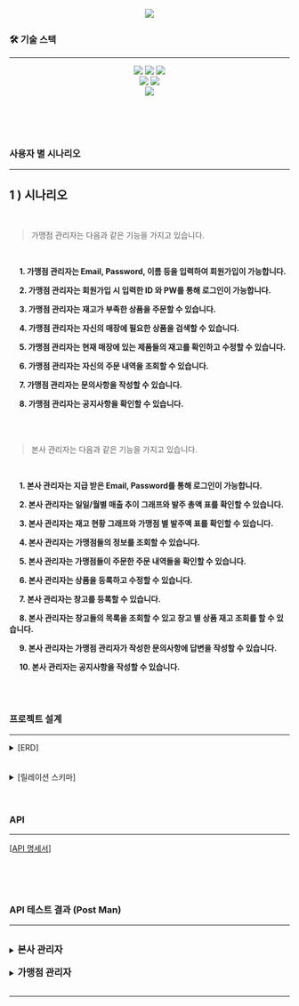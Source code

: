 <p align='center'>
    <img src="https://capsule-render.vercel.app/api?type=venom&height=300&color=FFDC00&text=GIGA%20COFFEE&textBg=false&animation=fadeIn&fontColor=452613&fontSize=80&reversal=false&desc=기억%20속,%20가장%20맛있었던%20한%20모금&descAlignY=80"/>
</p>

### 🛠️ 기술 스택

---
<div style="margin: 0 auto; text-align: center;" align= "center">
    <img src="https://img.shields.io/badge/Github-181717?style=for-the-badge&logo=Github&logoColor=white">
    <img src="https://img.shields.io/badge/Git-F05032?style=for-the-badge&logo=Git&logoColor=white">
    <img src="https://img.shields.io/badge/Java-007396?style=for-the-badge&logo=Java&logoColor=white">
    <br>
    <img src="https://img.shields.io/badge/MariaDB-003545?style=for-the-badge&logo=MariaDB&logoColor=white">
    <img src="https://img.shields.io/badge/Linux-FCC624?style=for-the-badge&logo=Linux&logoColor=white">
    <br>
    <img src="https://img.shields.io/badge/Spring Boot-6DB33F?style=for-the-badge&logo=Spring Boot&logoColor=white">
</div>

<br>

<br><br>

### 사용자 별 시나리오

---

## 1 ) 시나리오

<br>

> 가맹점 관리자는 다음과 같은 기능을 가지고 있습니다.

<br>

&nbsp;　**1. 가맹점 관리자는 Email, Password, 이름 등을 입력하여 회원가입이 가능합니다.**

&nbsp;　**2. 가맹점 관리자는 회원가입 시 입력한 ID 와 PW를 통해 로그인이 가능합니다.**

&nbsp;　**3. 가맹점 관리자는 재고가 부족한 상품을 주문할 수 있습니다.**

&nbsp;　**4. 가맹점 관리자는 자신의 매장에 필요한 상품을 검색할 수 있습니다.**

&nbsp;　**5. 가맹점 관리자는 현재 매장에 있는 제품들의 재고를 확인하고 수정할 수 있습니다.**

&nbsp;　**6. 가맹점 관리자는 자신의 주문 내역을 조회할 수 있습니다.**

&nbsp;　**7. 가맹점 관리자는 문의사항을 작성할 수 있습니다.**

&nbsp;　**8. 가맹점 관리자는 공지사항을 확인할 수 있습니다.**

<br> <br>

> 본사 관리자는 다음과 같은 기능을 가지고 있습니다.

<br>

&nbsp;　**1. 본사 관리자는 지급 받은 Email, Password를 통해 로그인이 가능합니다.**

&nbsp;　**2. 본사 관리자는 일일/월별 매출 추이 그래프와 발주 총액 표를 확인할 수 있습니다.**

&nbsp;　**3. 본사 관리자는 재고 현황 그래프와 가맹점 별 발주액 표를 확인할 수 있습니다.**

&nbsp;　**4. 본사 관리자는 가맹점들의 정보를 조회할 수 있습니다.**

&nbsp;　**5. 본사 관리자는 가맹점들이 주문한 주문 내역들을 확인할 수 있습니다.**

&nbsp;　**6. 본사 관리자는 상품을 등록하고 수정할 수 있습니다.**

&nbsp;　**7. 본사 관리자는 창고를 등록할 수 있습니다.**

&nbsp;　**8. 본사 관리자는 창고들의 목록을 조회할 수 있고 창고 별 상품 재고 조회를 할 수 있습니다.**

&nbsp;　**9. 본사 관리자는 가맹점 관리자가 작성한 문의사항에 답변을 작성할 수 있습니다.**

&nbsp;　**10. 본사 관리자는 공지사항을 작성할 수 있습니다.**

<br><br>

### 프로젝트 설계

---
<details><summary>[ERD]</summary><img src="./image/final_erd.png"></details>
<br><br>

<details><summary>[릴레이션 스키마]</summary><img src="./image/final_erd.png"></details>
<br><br>

### API

---

[[API 명세서](https://www.notion.so/API-3680b3a4d3b641108f2686515dfc2222)]
<br><br>

<br><br>

### API 테스트 결과 (Post Man)

---
<br>

<details><br>
<summary><b span style="font-size: larger;">본사 관리자</b></summary>
    <div>
         <details>
         <summary>
         <b>B_MANAGER_001. 본사 회원가입</b></summary>
         <br>
         <p><b>➡ 본사 관리자가 Id, Password, Email, 이름, 핸드폰 번호, 부서명을 입력하여 회원가입을 한다.
         <br>
         </b></p>
         <p><img src="./postman/B_MANAGER_001 본사회원가입.png"/></p>
         </details>
    </div>
    <br>
    <div>
         <details>
         <summary>
         <b>B_MANAGER_002. 본사 로그인</b></summary>
         <br>
         <p><b>➡ 본사 관리자가 Id, Password를 입력하여 로그인을 한다.
         <br>
         </b></p>
         <p><img src="./postman/B_MANAGER_002 본사로그인.png"/></p>
         </details>
    </div>
    <br>
    <div>
         <details>
         <summary>
         <b>B_STORE_001. 가맹점 등록</b></summary>
         <br>
         <p><b>➡ 본사 관리자는 새로운 가맹점을 등록할 수 있다.
         <br>
         </b></p>
         <p><img src="./postman/B_STORE_001 본사가맹점등록.png"/></p>
         </details>
    </div>
    <br>
    <div>
         <details>
         <summary>
         <b>B_STORE_002. 가맹점 정보 조회</b></summary>
         <br>
         <p><b>➡ 본사 관리자는 가맹점 정보 조회 기능을 사용하여 시스템에 등록된 가맹점의 상세 정보를 확인할 수 있다.
         <br>
         </b></p>
         <p><img src="./postman/B_STORE_002 본사가맹점정보조회.png"/></p>
         </details>
    </div>
    <br>
    <div>
         <details>
         <summary>
         <b>B_STORE_003. 가맹점 전체 조회</b></summary>
         <br>
         <p><b>➡ 본사 관리자는 가맹점 전체 조회 기능을 사용하여 시스템에 등록된 가맹점의 전체 정보를 확인할 수 있다.
         <br>
         </b></p>
         <p><img src="./postman/B_STORE_003 본사가맹점전체조회.png"/></p>
         </details>
    </div>
        <br>
    <div>
         <details>
         <summary>
         <b>B_ORDER_004. 가맹점 별 주문 내역 조회</b></summary>
         <br>
         <p><b>➡ 가맹점 관리자는 가맹점 별 주문 내역을 조회할 수 있다.
         <br>
         </b></p>
         <p><img src="./postman/B_ORDER_004 가맹점 별 .png"/></p>
         </details>
    </div>
    <br>
    <div>
         <details>
         <summary>
         <b>B_CONTAINER_001. 창고 목록 조회</b></summary>
         <br>
         <p><b>➡ 본사 관리자는 창고 정보 조회 기능을 사용하여 시스템에 등록된 창고의 목록을 확인할 수 있다.
         <br>
         </b></p>
         <p><img src="./postman/B_CONTAINER_001 본사창고목록.png"/></p>
         </details>
    </div>
    <br>
    <div>
         <details>
         <summary>
         <b>B_CONTAINER_002. 창고 별 재고 조회</b></summary>
         <br>
         <p><b>➡ 본사 관리자는 창고별 상품 재고 조회 기능을 사용하여 시스템에 등록된 창고별 상품 재고를 확인할 수 있다.
         <br>
         </b></p>
         <p><img src="./postman/B_CONTAINER_002 본사창고별.png"/></p>
         </details>
    </div>
    <br>
    <div>
         <details>
         <summary>
         <b>B_CONTAINER_003. 창고 등록</b></summary>
         <br>
         <p><b>➡ 본사 관리자는 새로운 창고를 등록할 수 있다.
         <br>
         </b></p>
         <p><img src="./postman/B_CONTAINER_003 본사창고등록.png"/></p>
         </details>
    </div>
    <br>
    <div>
         <details>
         <summary>
         <b>B_PRODUCT_001. 상품 등록</b></summary>
         <br>
         <p><b>➡ 본사 관리자는 새로운 창고를 등록할 수 있다.
         <br>
         </b></p>
         <p><img src="./postman/B_PRODUCT_001 본사상품등록.png"/></p>
         </details>
    </div>
    <br>
    <div>
         <details>
         <summary>
         <b>B_PRODUCT_002. 상품 검색</b></summary>
         <br>
         <p><b>➡ 본사 관리자 및 가맹점 관리자는 상품 검색 기능을 사용하여 등록된 모든 상품의 정보를 볼 수 있다.
         <br>
         </b></p>
         <p><img src="./postman/B_PRODUCT_002 본사상품검색.png"/></p>
         </details>
    </div>
    <br>
    <div>
         <details>
         <summary>
         <b>B_PRODUCT_003. 상품 목록 조회</b></summary>
         <br>
         <p><b>➡ 본사 관리자 및 가맹점 관리자는 상품 조회 기능을 사용하여 등록된 모든 상품의 정보를 볼 수 있다.
         <br>
         </b></p>
         <p><img src="./postman/B_PRODUCT_003 본사상품목록.png"/></p>
         </details>
    </div>
    <br>
    <div>
         <details>
         <summary>
         <b>B_PRODUCT_004. 상품 정보 수정</b></summary>
         <br>
         <p><b>➡ 본사 관리자는 상품 수정 기능을 사용하여 기존 상품의 정보를 수정할 수 있다.
         <br>
         </b></p>
         <p><img src="./postman/B_PRODUCT_004 본사상품업뎃.png"/></p>
         </details>
    </div>
    <br>
    <div>
         <details>
         <summary>
         <b>B_PRODUCT_005. 상품 삭제</b></summary>
         <br>
         <p><b>➡ 본사 관리자는 상품 삭제 기능을 사용하여 데이터베이스에서 상품을 제거할 수 있다.
         <br>
         </b></p>
         <p><img src="./postman/B_PRODUCT_005 본사상품삭제.png"/></p>
         </details>
    </div>
    <br>
    <div>
         <details>
         <summary>
         <b>B_NOTICE_001. 공지사항 작성</b></summary>
         <br>
         <p><b>➡ 본사 관리자는 공지 사항을 작성할 수 있다.
         <br>
         </b></p>
         <p><img src="./postman/B_NOTICE_001 공지사항 작성.png"/></p>
         </details>
    </div>
    <br>
    <div>
         <details>
         <summary>
         <b>B_NOTICE_002. 공지사항 조회</b></summary>
         <br>
         <p><b>➡ 본사 관리자는 공지 사항들을 조회할 수 있다.
         <br>
         </b></p>
         <p><img src="./postman/B_NOTICE_002 공지사항 조회.png"/></p>
         </details>
    </div>
    <br>
    <div>
         <details>
         <summary>
         <b>B_NOTICE_003. 공지사항 수정</b></summary>
         <br>
         <p><b>➡ 본사 관리자는 공지 사항을 수정할 수 있다.
         <br>
         </b></p>
         <p><img src="./postman/B_NOTICE_003 공지사항 수정.png"/></p>
         </details>
    </div>
    <br>
    <div>
         <details>
         <summary>
         <b>B_NOTICE_004. 공지사항 삭제</b></summary>
         <br>
         <p><b>➡ 본사 관리자는 공지 사항을 삭제할 수 있다.
         <br>
         </b></p>
         <p><img src="./postman/B_NOTICE_004 공지사항 삭제.png"/></p>
         </details>
    </div>
        <br>
    <div>
         <details>
         <summary>
         <b>B_DELIVERY_002. 배송 상태 수정</b></summary>
         <br>
         <p><b>➡ 본사 관리자는 주문 상품에 대한 배송 상태를 수정할 수 있다.
         <br>
         </b></p>
         <p><img src="./postman/B_DELIVERY_002 배송 상태 수정.png"/></p>
         </details>
    </div>
    <br>
    <div>
         <details>
         <summary>
         <b>B_QUESTION_005. 문의사항 답변</b></summary>
         <br>
         <p><b>➡ 본사 관리자는 가맹자 관리자의 문의사항에 대한 답변을 작성할 수 있다.
         <br>
         </b></p>
         <p><img src="./postman/B_QUESTION_005 문의사항 답변.png"/></p>
         </details>
    </div>
</details>

<br>

<details><br>
<summary><b span style="font-size: larger;">가맹점 관리자</b></summary>
    <div>
         <details>
         <summary>
         <b>B_USER_001. 가맹점 회원가입</b></summary>
         <br>
         <p><b>➡ 가맹점 관리자는 회원 정보를 입력하여 회원가입을 진행한다.
         <br>
         </b></p>
         <p><img src="./postman/B_USER_001 가맹점 관리자 회원가입.png"/></p>
         </details>
    </div>
    <br>
    <div>
         <details>
         <summary>
         <b>B_USER_002. Email 찾기</b></summary>
         <br>
         <p><b>➡ 가맹점 관리자는 이름과 전화번호를 입력하여 Email을 찾을 수 있다.
         <br>
         </b></p>
         <p><img src="./postman/B_USER_002 Email 찾기.png"/></p>
         </details>
    </div>
    <br>
    <div>
         <details>
         <summary>
         <b>B_USER_003. 회원 정보 수정</b></summary>
         <br>
         <p><b>➡ 가맹점 관리자는 자신의 회원정보를 수정할 수 있다.
         <br>
         </b></p>
         <p><img src="./postman/B_USER_003 회원 정보 수정.png"/></p>
         </details>
    </div>
    <br>
    <div>
         <details>
         <summary>
         <b>B_USER_004. 가맹점 로그인</b></summary>
         <br>
         <p><b>➡ 가맹점 관리자는 Email과 Password를 입력해 토큰을 발급 받아 로그인할 수 있다.
         <br>
         </b></p>
         <p><img src="./postman/B_USER_004 가맹점 관리자 로그인.png"/></p>
         </details>
    </div>
    <br>
    <div>
         <details>
         <summary>
         <b>B_USER_005. Password 재설정</b></summary>
         <br>
         <p><b>➡ 가맹점 관리자는 Password를 재설정할 수 있다.
         <br>
         </b></p>
         <p><img src="./postman/B_USER_005 Password 재설정.png"/></p>
         </details>
    </div>
     <br>
    <div>
         <details>
         <summary>
         <b>B_USER_006. Password 찾기</b></summary>
         <br>
         <p><b>➡ 가맹점 관리자는 이름과 Email을 입력하여 Password를 찾을 수 있다.
         <br>
         </b></p>
         <p><img src="./postman/B_USER_006 Password 찾기.png"/></p>
         </details>
    </div>
    <br>
    <div>
         <details>
         <summary>
         <b>B_DELIVERY_001. 배송 상태 조회</b></summary>
         <br>
         <p><b>➡ 가맹자 관리자는 자신의 주문 상품에 대한 배송 상태를 조회할 수 있다.
         <br>
         </b></p>
         <p><img src="./postman/B_DELIVERY_001 배송 상태 조회.png"/></p>
         </details>
    </div>
    <br>
    <div>
         <details>
         <summary>
         <b>B_ORDER_001. 주문 목록 조회</b></summary>
         <br>
         <p><b>➡ 가맹점 관리자는 주문했던 목록들을 조회 할수 있다.
         <br>
         </b></p>
         <p><img src="./postman/B_ORDER_001 주문 목록 조회.png"/></p>
         </details>
    </div>
        <br>
    <div>
         <details>
         <summary>
         <b>B_ORDER_002. 결제 및 주문 내역 생성</b></summary>
         <br>
         <p><b>➡ 가맹점 관리자는 Portone API 결제 기능을 통해 카트 안의 상품에 대해 결제를 진행할 수 있다.
         <br>
         </b></p>
         <p><img src="./postman/B_ORDER_003 결제.png"/></p>
         <p><img src="./postman/B_ORDER_003 주문내역.png"/></p>
         </details>
    </div>
    <br>
    <div>
         <details>
         <summary>
         <b>B_ORDER_003. 결제 취소</b></summary>
         <br>
         <p><b>➡ 가맹점 관리자는 배송을 시작하지 않은 주문 내역의 결제 취소가 가능하다.
         <br>
         </b></p>
         <p><img src="./postman/B_ORDER_004 결제 취소.png"/></p>
         </details>
    </div>
    <br>
    <div>
         <details>
         <summary>
         <b>B_CART_001. 카트 담기 및 수정</b></summary>
         <br>
         <p><b>➡ 가맹점 관리자는 원하는 상품을 장바구니에 담을 수 있고, 카트에서 상품을 선택하고 수량을 조절할 수 있다.
         <br>
         </b></p>
         <p><img src="./postman/B_CART_001 카트 담기.png"/></p>
         </details>
    </div>
    <br>
    <div>
         <details>
         <summary>
         <b>B_CART_002. 카트 삭제</b></summary>
         <br>
         <p><b>➡ 가맹점 관리자는 카트에서 상품을 삭제할 수 있다.
         <br>
         </b></p>
         <p><img src="./postman/B_CART_002 카트 삭제.png"/></p>
         </details>
    </div>
    <br>
    <div>
         <details>
         <summary>
         <b>B_CART_003. 카트 조회</b></summary>
         <br>
         <p><b>➡ 가맹점 관리자는 카트에 담겨 있는 상품을 조회 할 수 있다.
         <br>
         </b></p>
         <p><img src="./postman/B_CART_003 카트 목록.png"/></p>
         </details>
    </div>
    <br>
    <div>
         <details>
         <summary>
         <b>B_QUESTION_001. 문의사항 작성</b></summary>
         <br>
         <p><b>➡ 가맹점 관리자는 문의사항을 작성할 수 있다. 
         <br>
         </b></p>
         <p><img src="./postman/B_QUESTION_001 문의사항 작성.png"/></p>
         </details>
    </div>
    <br>
    <div>
         <details>
         <summary>
         <b>B_QUESTION_002. 문의사항 조회</b></summary>
         <br>
         <p><b>➡ 본사 관리자 및 가맹점 관리자는 모든 문의사항을 조회할 수 있다.
         <br>
         </b></p>
         <p><img src="./postman/B_QUESTION_002 문의사항 조회.png"/></p>
         </details>
    </div>
    <br>
    <div>
         <details>
         <summary>
         <b>B_QUESTION_003. 문의사항 수정</b></summary>
         <br>
         <p><b>➡ 가맹점 관리자는 자신이 작성한 문의사항을 수정할 수 있다.
         <br>
         </b></p>
         <p><img src="./postman/B_QUESTION_003 문의사항 수정.png"/></p>
         </details>
    </div>
    <br>
    <div>
         <details>
         <summary>
         <b>B_QUESTION_004. 문의사항 삭제</b></summary>
         <br>
         <p><b>➡ 가맹점 관리자는 작성한 문의사항을 삭제할 수 있다.
         <br>
         </b></p>
         <p><img src="./postman/B_QUESTION_004 문의사항 삭제.png"/></p>
         </details>
    </div>
     <br>
    <div>
         <details>
         <summary>
         <b>B_STOCK_001. 재고 등록</b></summary>
         <br>
         <p><b>➡ 가맹점 관리자는 상품의 재고를 등록할 수 있다. 
         <br>
         </b></p>
         <p><img src="./postman/B_STOCK_001 재고 등록.png"/></p>
         </details>
    </div>
     <br>
    <div>
         <details>
         <summary>
         <b>B_STOCK_002. 전체 재고 조회</b></summary>
         <br>
         <p><b>➡ 가맹점 관리자는 전체 상품의 재고를 조회 할 수 있다.
         <br>
         </b></p>
         <p><img src="./postman/B_STOCK_002 전체 재고 조회.png"/></p>
         </details>
    </div>
     <br>
    <div>
         <details>
         <summary>
         <b>B_STOCK_003. 단일 재고 조회</b></summary>
         <br>
         <p><b>➡ 가맹점 관리자는 특정 상품의 재고를 조회 할 수 있다.
         <br>
         </b></p>
         <p><img src="./postman/B_STOCK_003 재고 단일 재고 조회.png"/></p>
         </details>
    </div>
     <br>
    <div>
         <details>
         <summary>
         <b>B_STOCK_004. 재고 수정</b></summary>
         <br>
         <p><b>➡ 가맹점 관리자는 특정 상품의 재고 정보를 수정할 수 있다.
         <br>
         </b></p>
         <p><img src="./postman/B_STOCK_004 재고 수정.png"/></p>
         </details>
    </div>
     <br>
    <div>
         <details>
         <summary>
         <b>B_STOCK_005. 재고 삭제</b></summary>
         <br>
         <p><b>➡ 가맹점 관리자는 특정 상품의 재고를 삭제 할 수 있다.
         <br>
         </b></p>
         <p><img src="./postman/B_STOCK_005 재고 삭제.png"/></p>
         </details>
    </div>

</details>

<br>

---
<br>
